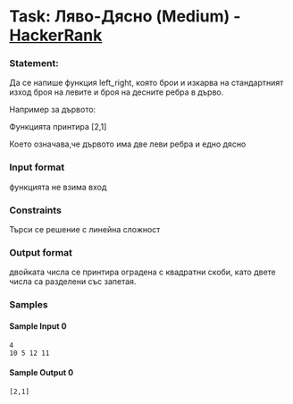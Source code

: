 # Task: Ляво-Дясно (Medium) - [HackerRank](<https://www.hackerrank.com/contests/test4-sda-/challenges/left-right-2>)


### Statement:

Да се напише функция left_right, която брои и изкарва на стандартният изход броя на левите и броя на десните ребра в дърво.

Например за дървото:

Функцията принтира [2,1]

Което означава,че дървото има две леви ребра и едно дясно


### Input format

функцията не взима вход


### Constraints

Търси се решение с линейна сложност

### Output format

двойката числа се принтира оградена с квадратни скоби, като двете числа са разделени със запетая.


### Samples


#### Sample Input 0
```
4
10 5 12 11
```

#### Sample Output 0
```
[2,1]
```
